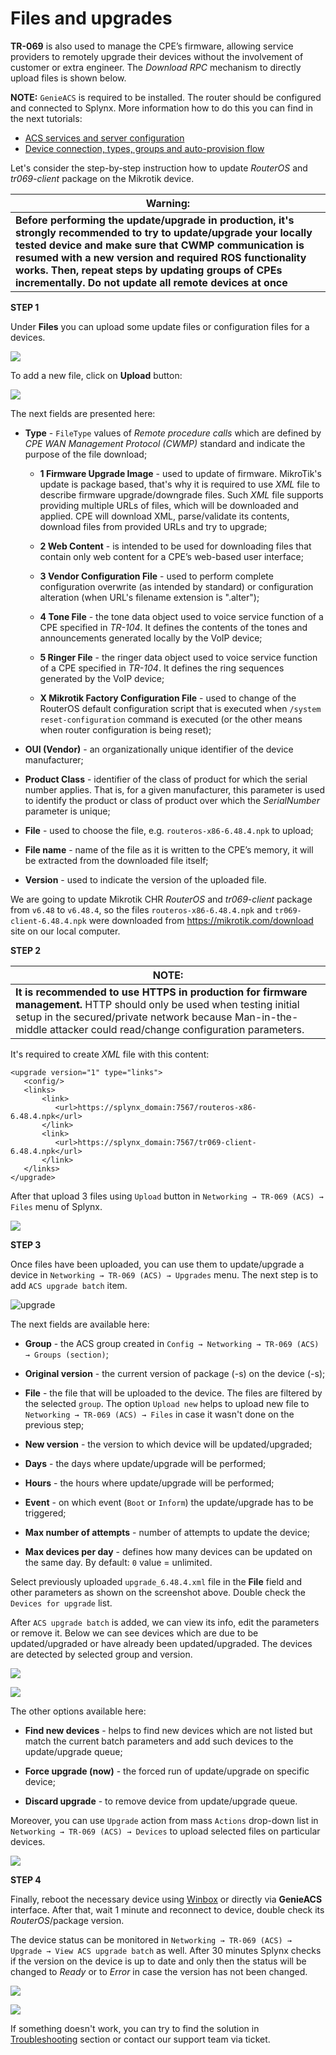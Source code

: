 Files and upgrades
==========

**TR-069** is also used to manage the CPE’s firmware, allowing service providers to remotely upgrade their devices without the involvement of customer or extra engineer.
The *Download RPC* mechanism to directly upload files is shown below.

**NOTE:** `GenieACS` is required to be installed. The router should be configured and connected to Splynx. More information how to do this you can find in the next tutorials:
- [ACS services and server configuration](networking/tr069_acs/services_server_config/services_server_config.md)
- [Device connection, types, groups and auto-provision flow](networking/tr069_acs/dev_connection_types_groups_provision/dev_connection_types_groups_provision.md)

Let's consider the step-by-step instruction how to update *RouterOS* and *tr069-client* package on the Mikrotik device.

| Warning:  |
| ------------ |
| **Before performing the update/upgrade in production, it's strongly recommended to try to update/upgrade your locally tested device and make sure that CWMP communication is resumed with a new version and required ROS functionality works. Then, repeat steps by updating groups of CPEs incrementally. Do not update all remote devices at once**|

**STEP 1**

Under **Files** you can upload some update files or configuration files for a devices.

![](files.png)

To add a new file, click on **Upload** button:

![](upload_file.png)

The next fields are presented here:

* **Type** - `FileType` values of *Remote procedure calls* which are defined by *CPE WAN Management Protocol (CWMP)* standard and indicate the purpose of the file download;

   - **1 Firmware Upgrade Image** - used to update of firmware. MikroTik's update is package based, that's why it is required to use *XML* file to describe firmware upgrade/downgrade files. Such *XML* file supports providing multiple URLs of files, which will be downloaded and applied. CPE will download XML, parse/validate its contents, download files from provided URLs and try to upgrade;

   - **2 Web Content** - is intended to be used for downloading files that contain only web content for a CPE’s web-based user interface;

   - **3 Vendor Configuration File** - used to perform complete configuration overwrite (as intended by standard) or configuration alteration (when URL's filename extension is ".alter");

   - **4 Tone File** - the tone data object used to voice service function of a CPE specified in *TR-104*. It defines the contents of the tones and announcements generated locally by the VoIP device;

   - **5 Ringer File** - the ringer data object used to voice service function of a CPE specified in *TR-104*. It defines the ring sequences generated by the VoIP device;

   - **X Mikrotik Factory Configuration File** - used to change of the RouterOS default configuration script that is executed when `/system reset-configuration` command is executed (or the other means when router configuration is being reset);


* **OUI (Vendor)** - an organizationally unique identifier of the device manufacturer;

* **Product Class** - identifier of the class of product for which the serial number applies. That is, for a given manufacturer, this parameter is used to identify the product or class of product over which the *SerialNumber* parameter is unique;

* **File** - used to choose the file, e.g. `routeros-x86-6.48.4.npk` to upload;

* **File name** - name of the file as it is written to the CPE’s memory, it will be extracted from the downloaded file itself;

* **Version** - used to indicate the version of the uploaded file.

We are going to update Mikrotik CHR *RouterOS* and *tr069-client* package from `v6.48` to `v6.48.4`, so the files `routeros-x86-6.48.4.npk` and `tr069-client-6.48.4.npk` were downloaded from https://mikrotik.com/download site on our local computer.

**STEP 2**

| NOTE:  |
| ------------ |
| **It is recommended to use **HTTPS** in production for firmware management.** HTTP should only be used when testing initial setup in the secured/private network because Man-in-the-middle attacker could read/change configuration parameters.|

It's required to create *XML* file with this content:

```
<upgrade version="1" type="links">
   <config/>
   <links>
       <link>
          <url>https://splynx_domain:7567/routeros-x86-6.48.4.npk</url>
       </link>
       <link>
          <url>https://splynx_domain:7567/tr069-client-6.48.4.npk</url>
       </link>
   </links>
</upgrade>

```

After that upload 3 files using `Upload` button in `Networking → TR-069 (ACS) → Files` menu of Splynx.

![](files_list.png)


**STEP 3**

Once files have been uploaded, you can use them to update/upgrade a device in `Networking → TR-069 (ACS) → Upgrades` menu. The next step is to add `ACS upgrade batch` item.

![upgrade](upgrade_batch.png)

The next fields are available here:

* **Group** - the ACS group created in `Config → Networking → TR-069 (ACS) → Groups (section)`;

* **Original version** - the current version of package (-s) on the device (-s);

* **File** - the file that will be uploaded to the device. The files are filtered by the selected `group`. The option `Upload new` helps to upload new file to `Networking → TR-069 (ACS) → Files` in case it wasn't done on the previous step;

* **New version** - the version to which device will be updated/upgraded;

* **Days** - the days where update/upgrade will be performed;

* **Hours** - the hours where update/upgrade will be performed;

* **Event** - on which event (`Boot` or `Inform`) the update/upgrade has to be triggered;

* **Max number of attempts** - number of attempts to update the device;

* **Max devices per day** - defines how many devices can be updated on the same day. By default: `0` value = unlimited.

Select previously uploaded `upgrade_6.48.4.xml` file in the **File** field and other parameters as shown on the screenshot above. Double check the `Devices for upgrade` list.

After `ACS upgrade batch` is added, we can view its info, edit the parameters or remove it. Below we can see devices which are due to be updated/upgraded or have already been updated/upgraded. The devices are detected by selected group and version.

![](batch_view.png)

![](batch_edit.png)

The other options available here:

* **Find new devices** - helps to find new devices which are not listed but match the current batch parameters and add such devices to the update/upgrade queue;

* **Force upgrade (now)** - the forced run of update/upgrade on specific device;

* **Discard upgrade** - to remove device from update/upgrade queue.

Moreover, you can use `Upgrade` action from mass `Actions` drop-down list in `Networking → TR-069 (ACS) → Devices` to upload selected files on particular devices.

![](upgrade_action.png)

**STEP 4**

Finally, reboot the necessary device using [Winbox](https://mt.lv/winbox64) or directly via **GenieACS** interface. After that, wait 1 minute and reconnect to device, double check its *RouterOS*/package version.

The device status can be monitored in `Networking → TR-069 (ACS) → Upgrade → View ACS upgrade batch` as well. After 30 minutes Splynx checks if the version on the device is up to date and only then the status will be changed to *Ready* or to *Error* in case the version has not been changed.

![](ready_status.png)

![](routeros_ver.png)


If something doesn't work, you can try to find the solution in [Troubleshooting](networking/tr069_acs/troubleshooting/troubleshooting.md) section or contact our support team via ticket.
